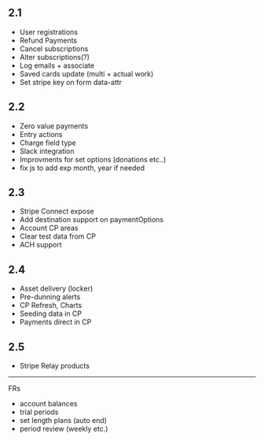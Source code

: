 ## 2.1

- User registrations
- Refund Payments
- Cancel subscriptions
- Alter subscriptions(?)
- Log emails + associate
- Saved cards update (multi + actual work)
- Set stripe key on form data-attr

## 2.2

- Zero value payments
- Entry actions
- Charge field type
- Slack integration
- Improvments for set options (donations etc..)
- fix js to add exp month, year if needed

## 2.3

- Stripe Connect expose
- Add destination support on paymentOptions
- Account CP areas
- Clear test data from CP
- ACH support

## 2.4

- Asset delivery (locker)
- Pre-dunning alerts
- CP Refresh, Charts
- Seeding data in CP
- Payments direct in CP


## 2.5

- Stripe Relay products


---
FRs

- account balances
- trial periods
- set length plans (auto end)
- period review (weekly etc.)

